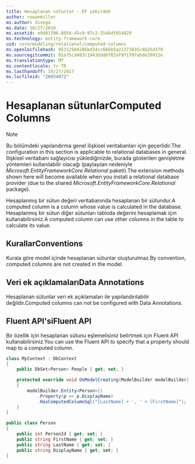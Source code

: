 ```yaml
---
title: Hesaplanan sütunlar - EF çekirdek
author: rowanmiller
ms.author: divega
ms.date: 10/27/2016
ms.assetid: e9d81f06-805d-45c9-97c2-3546df654829
ms.technology: entity-framework-core
uid: core/modeling/relational/computed-columns
ms.openlocfilehash: 95312504286bd34cc666b5a21273835c4b35d379
ms.sourcegitcommit: 01a75cd483c1943ddd6f82af971f07abde20912e
ms.translationtype: MT
ms.contentlocale: tr-TR
ms.lasthandoff: 10/27/2017
ms.locfileid: "26054072"
---
```

# <a name="computed-columns"></a><span data-ttu-id="0765e-102">Hesaplanan sütunlar</span><span class="sxs-lookup"><span data-stu-id="0765e-102">Computed Columns</span></span>

> [!NOTE]  
> <span data-ttu-id="0765e-103">Bu bölümdeki yapılandırma genel ilişkisel veritabanları için geçerlidir.</span><span class="sxs-lookup"><span data-stu-id="0765e-103">The configuration in this section is applicable to relational databases in general.</span></span> <span data-ttu-id="0765e-104">İlişkisel veritabanı sağlayıcısı yüklediğinizde, burada gösterilen genişletme yöntemleri kullanılabilir olacağı (paylaşılan nedeniyle *Microsoft.EntityFrameworkCore.Relational* paketi).</span><span class="sxs-lookup"><span data-stu-id="0765e-104">The extension methods shown here will become available when you install a relational database provider (due to the shared *Microsoft.EntityFrameworkCore.Relational* package).</span></span>

<span data-ttu-id="0765e-105">Hesaplanmış bir sütun değeri veritabanında hesaplanan bir sütundur.</span><span class="sxs-lookup"><span data-stu-id="0765e-105">A computed column is a column whose value is calculated in the database.</span></span> <span data-ttu-id="0765e-106">Hesaplanmış bir sütun diğer sütunları tabloda değerini hesaplamak için kullanabilirsiniz.</span><span class="sxs-lookup"><span data-stu-id="0765e-106">A computed column can use other columns in the table to calculate its value.</span></span>

## <a name="conventions"></a><span data-ttu-id="0765e-107">Kurallar</span><span class="sxs-lookup"><span data-stu-id="0765e-107">Conventions</span></span>

<span data-ttu-id="0765e-108">Kurala göre model içinde hesaplanan sütunlar oluşturulmaz.</span><span class="sxs-lookup"><span data-stu-id="0765e-108">By convention, computed columns are not created in the model.</span></span>

## <a name="data-annotations"></a><span data-ttu-id="0765e-109">Veri ek açıklamaları</span><span class="sxs-lookup"><span data-stu-id="0765e-109">Data Annotations</span></span>

<span data-ttu-id="0765e-110">Hesaplanan sütunlar veri ek açıklamaları ile yapılandırılabilir değildir.</span><span class="sxs-lookup"><span data-stu-id="0765e-110">Computed columns can not be configured with Data Annotations.</span></span>

## <a name="fluent-api"></a><span data-ttu-id="0765e-111">Fluent API'si</span><span class="sxs-lookup"><span data-stu-id="0765e-111">Fluent API</span></span>

<span data-ttu-id="0765e-112">Bir özellik için hesaplanan sütunu eşlemelisiniz belirtmek için Fluent API kullanabilirsiniz.</span><span class="sxs-lookup"><span data-stu-id="0765e-112">You can use the Fluent API to specify that a property should map to a computed column.</span></span>

<!-- [!code-csharp[Main](samples/core/relational/Modeling/FluentAPI/Samples/Relational/ComputedColumn.cs?highlight=9)] -->
``` csharp
class MyContext : DbContext
{
    public DbSet<Person> People { get; set; }

    protected override void OnModelCreating(ModelBuilder modelBuilder)
    {
        modelBuilder.Entity<Person>()
            .Property(p => p.DisplayName)
            .HasComputedColumnSql("[LastName] + ', ' + [FirstName]");
    }
}

public class Person
{
    public int PersonId { get; set; }
    public string FirstName { get; set; }
    public string LastName { get; set; }
    public string DisplayName { get; set; }
}
```
